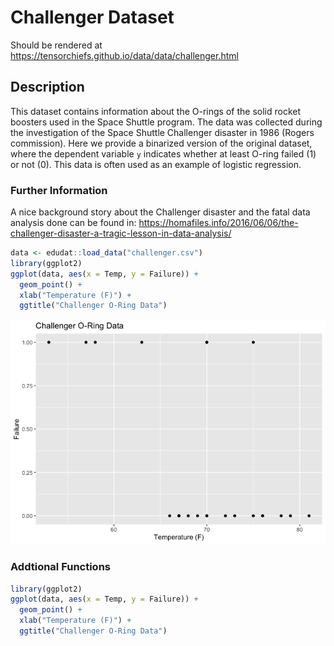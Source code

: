 # Challenger Dataset

Should be rendered at
https://tensorchiefs.github.io/data/data/challenger.html

## Description

This dataset contains information about the O-rings of the solid rocket
boosters used in the Space Shuttle program. The data was collected
during the investigation of the Space Shuttle Challenger disaster in
1986 (Rogers commission). Here we provide a binarized version of the
original dataset, where the dependent variable `y` indicates whether at
least O-ring failed (1) or not (0). This data is often used as an
example of logistic regression.

### Further Information

A nice background story about the Challenger disaster and the fatal data
analysis done can be found in:
https://homafiles.info/2016/06/06/the-challenger-disaster-a-tragic-lesson-in-data-analysis/

``` r
data <- edudat::load_data("challenger.csv")
library(ggplot2)
ggplot(data, aes(x = Temp, y = Failure)) +
  geom_point() + 
  xlab("Temperature (F)") +
  ggtitle("Challenger O-Ring Data")
```

![](challenger_files/figure-commonmark/plot-1.png)

### Addtional Functions

``` r
library(ggplot2)
ggplot(data, aes(x = Temp, y = Failure)) +
  geom_point() + 
  xlab("Temperature (F)") +
  ggtitle("Challenger O-Ring Data")
```
